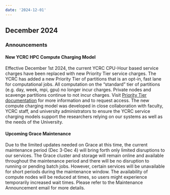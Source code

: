 ```yaml
---
date: '2024-12-01'
---
```


## December 2024

### Announcements

#### New YCRC HPC Compute Charging Model

Effective December 1st 2024, the current YCRC CPU-Hour based service charges have been replaced with new Priority Tier service charges. The YCRC has added a new Priority Tier of partitions that is an opt-in, fast lane for computational jobs. All computation on the “standard” tier of partitions (e.g. day, week, mpi, gpu) no longer incur charges. Private nodes and scavenge partitions continue to not incur charges. Visit [Priority Tier documentation](https://docs.ycrc.yale.edu/clusters-at-yale/job-scheduling/priority-tier/) for more information and to request access. The new compute charging model was developed in close collaboration with faculty, YCRC staff, and university administrators to ensure the YCRC service charging models support the researchers relying on our systems as well as the needs of the University.

#### Upcoming Grace Maintenance

Due to the limited updates needed on Grace at this time, the current maintenance period (Dec 3-Dec 4) will bring forth only limited disruptions to our services. The Grace cluster and storage will remain online and available throughout the maintenance period and there will be no disruption to running or pending batch jobs. However, certain services will be unavailable for short periods during the maintenance window.  The availability of compute nodes will be reduced at times, so users might experience temporarily increased wait times. Please refer to the Maintenance Announcement email for more details.
